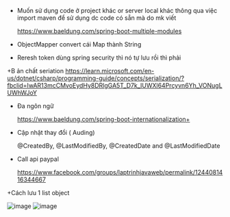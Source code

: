 + Muốn sử dụng code ở project khác or server local khác thông qua việc import maven để sử dụng dc code có sẵn mà do mk viết

   https://www.baeldung.com/spring-boot-multiple-modules

+ ObjectMapper convert cái Map thành String

+ Reresh token dùng spring security thì nó tự lưu rồi thì phải

+B ản chất seriation
  https://learn.microsoft.com/en-us/dotnet/csharp/programming-guide/concepts/serialization/?fbclid=IwAR13mcCMvoEydHy8DRlgGA5T_D7k_IUWXl64Prcyvn6Yh_VONugLUWhWJoY

+ Đa ngôn ngữ

  https://www.baeldung.com/spring-boot-internationalization+
+ Cập nhật thay đổi ( Auding)

  @CreatedBy, @LastModifiedBy, @CreatedDate and @LastModifiedDate 
+ Call api paypal

  https://www.facebook.com/groups/laptrinhjavaweb/permalink/1244081416344667
  
+Cách lưu 1 list object
 
 
![image](https://user-images.githubusercontent.com/91839672/204146569-110926a2-30a9-4693-aa31-2bad86eaa0f6.png)
![image](https://user-images.githubusercontent.com/91839672/204146656-7c1e3f6e-b8ee-42ee-af30-93bb5d7f9ed6.png)
